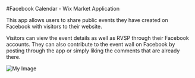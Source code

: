 #Facebook Calendar - Wix Market Application

This app allows users to share public events they have created on Facebook with visitors to their website.

Visitors can view the event details as well as RVSP through their Facebook accounts. They can also contribute to the event wall on Facebook by posting through the app or simply liking the comments that are already there.

![My Image](https://www.github.com/jeffreywix/fb-cal-tpa/blob/master/wireframes/WixFacebookWireframeModal.jpg)
